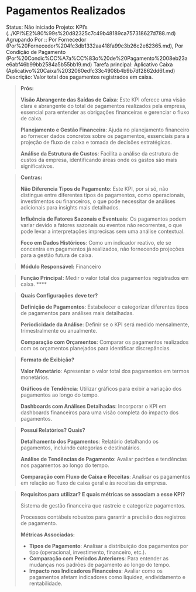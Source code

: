 # Pagamentos Realizados

Status: Não iniciado
Projeto: KPI’s (../KPI%E2%80%99s%20d82325c7c49b48189ca757318627d788.md)
Agrupando Por :: Por Fornecedor (Por%20Fornecedor%204fc3db1332aa418fa99c3b26c2e62365.md), Por Condição de Pagamento (Por%20Condic%CC%A7a%CC%83o%20de%20Pagamento%2008eb23ae6abf46b99bb2584a5b55bb19.md)
Tarefa principal: Aplicativo Caixa (Aplicativo%20Caixa%2032060edfc33c4908b4b9b7df2862dd6f.md)
Descrição: Valor total dos pagamentos registrados em caixa.

> **Prós:**
> 
> 
> **Visão Abrangente das Saídas de Caixa**: Este KPI oferece uma visão clara e abrangente do total de pagamentos realizados pela empresa, essencial para entender as obrigações financeiras e gerenciar o fluxo de caixa.
> 
> **Planejamento e Gestão Financeira**: Ajuda no planejamento financeiro ao fornecer dados concretos sobre os pagamentos, essenciais para a projeção de fluxo de caixa e tomada de decisões estratégicas.
> 
> **Análise da Estrutura de Custos**: Facilita a análise da estrutura de custos da empresa, identificando áreas onde os gastos são mais significativos.
> 

> **Contras:**
> 
> 
> **Não Diferencia Tipos de Pagamento**: Este KPI, por si só, não distingue entre diferentes tipos de pagamentos, como operacionais, investimentos ou financeiros, o que pode necessitar de análises adicionais para insights mais detalhados.
> 
> **Influência de Fatores Sazonais e Eventuais**: Os pagamentos podem variar devido a fatores sazonais ou eventos não recorrentes, o que pode levar a interpretações imprecisas sem uma análise contextual.
> 
> **Foco em Dados Históricos**: Como um indicador reativo, ele se concentra em pagamentos já realizados, não fornecendo projeções para a gestão futura de caixa.
> 

> **Módulo Responsável:**
Financeiro
> 

> **Função Principal:**
Medir o valor total dos pagamentos registrados em caixa. ****
> 

> **Quais Configurações deve ter?**
> 
> 
> **Definição de Pagamentos**: Estabelecer e categorizar diferentes tipos de pagamentos para análises mais detalhadas.
> 
> **Periodicidade da Análise**: Definir se o KPI será medido mensalmente, trimestralmente ou anualmente.
> 
> **Comparação com Orçamentos**: Comparar os pagamentos realizados com os orçamentos planejados para identificar discrepâncias.
> 

> **Formato de Exibição?**
> 
> 
> **Valor Monetário**: Apresentar o valor total dos pagamentos em termos monetários.
> 
> **Gráficos de Tendência**: Utilizar gráficos para exibir a variação dos pagamentos ao longo do tempo.
> 
> **Dashboards com Análises Detalhadas**: Incorporar o KPI em dashboards financeiros para uma visão completa do impacto dos pagamentos.
> 

> **Possuí Relatórios? Quais?**
> 
> 
> **Detalhamento dos Pagamentos**: Relatório detalhando os pagamentos, incluindo categorias e destinatários.
> 
> **Análise de Tendências de Pagamento**: Avaliar padrões e tendências nos pagamentos ao longo do tempo.
> 
> **Comparação com Fluxo de Caixa e Receitas**: Analisar os pagamentos em relação ao fluxo de caixa geral e às receitas da empresa.
> 

> **Requisitos para utilizar? E quais métricas se associam a esse KPI?**
> 
> 
> Sistema de gestão financeira que rastreie e categorize pagamentos.
> 
> Processos contábeis robustos para garantir a precisão dos registros de pagamento.
> 
> **Métricas Associadas:**
> 
> - **Tipos de Pagamento**: Analisar a distribuição dos pagamentos por tipo (operacional, investimento, financeiro, etc.).
> - **Comparação com Períodos Anteriores**: Para entender as mudanças nos padrões de pagamento ao longo do tempo.
> - **Impacto nos Indicadores Financeiros**: Avaliar como os pagamentos afetam indicadores como liquidez, endividamento e rentabilidade.